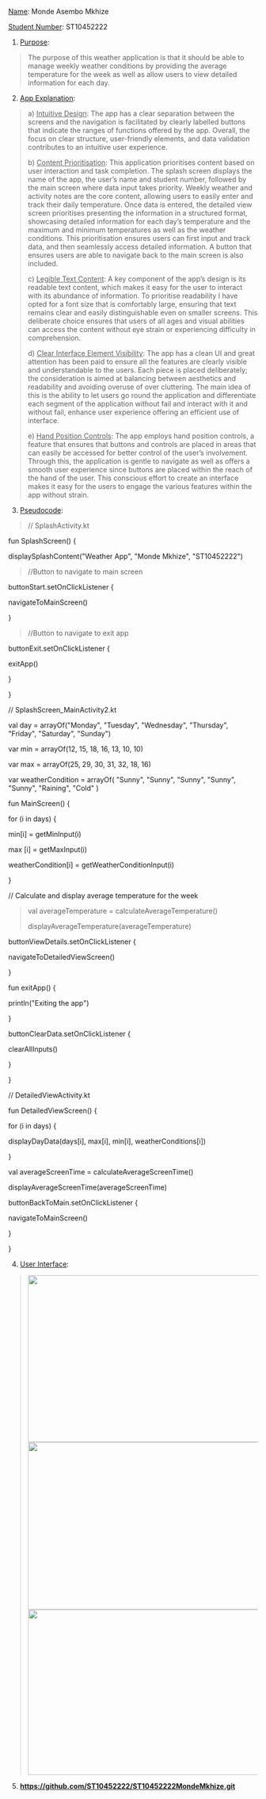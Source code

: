 <u>Name</u>: Monde Asembo Mkhize

<u>Student Number</u>: ST10452222

1.  <u>Purpose</u>:

> The purpose of this weather application is that it should be able to
> manage weekly weather conditions by providing the average temperature
> for the week as well as allow users to view detailed information for
> each day.

2.  <u>App Explanation</u>:

> a\) <u>Intuitive Design</u>: The app has a clear separation between
> the screens and the navigation is facilitated by clearly labelled
> buttons that indicate the ranges of functions offered by the app.
> Overall, the focus on clear structure, user-friendly elements, and
> data validation contributes to an intuitive user experience.
>
> b\) <u>Content Prioritisation</u>: This application prioritises
> content based on user interaction and task completion. The splash
> screen displays the name of the app, the user’s name and student
> number, followed by the main screen where data input takes priority.
> Weekly weather and activity notes are the core content, allowing users
> to easily enter and track their daily temperature. Once data is
> entered, the detailed view screen prioritises presenting the
> information in a structured format, showcasing detailed information
> for each day’s temperature and the maximum and minimum temperatures as
> well as the weather conditions. This prioritisation ensures users can
> first input and track data, and then seamlessly access detailed
> information. A button that ensures users are able to navigate back to
> the main screen is also included.
>
> c\) <u>Legible Text Content</u>: A key component of the app’s design
> is its readable text content, which makes it easy for the user to
> interact with its abundance of information. To prioritise readability
> I have opted for a font size that is comfortably large, ensuring that
> text remains clear and easily distinguishable even on smaller screens.
> This deliberate choice ensures that users of all ages and visual
> abilities can access the content without eye strain or experiencing
> difficulty in comprehension.
>
> d\) <u>Clear Interface Element Visibility</u>: The app has a clean UI
> and great attention has been paid to ensure all the features are
> clearly visible and understandable to the users. Each piece is placed
> deliberately; the consideration is aimed at balancing between
> aesthetics and readability and avoiding overuse of over cluttering.
> The main idea of this is the ability to let users go round the
> application and differentiate each segment of the application without
> fail and interact with it and without fail, enhance user experience
> offering an efficient use of interface.
>
> e\) <u>Hand Position Controls</u>: The app employs hand position
> controls, a feature that ensures that buttons and controls are placed
> in areas that can easily be accessed for better control of the user’s
> involvement. Through this, the application is gentle to navigate as
> well as offers a smooth user experience since buttons are placed
> within the reach of the hand of the user. This conscious effort to
> create an interface makes it easy for the users to engage the various
> features within the app without strain.

3.  <u>Pseudocode</u>:

> // SplashActivity.kt

fun SplashScreen() {

displaySplashContent("Weather App", "Monde Mkhize", "ST10452222")

> //Button to navigate to main screen

buttonStart.setOnClickListener {

navigateToMainScreen()

}

> //Button to navigate to exit app

buttonExit.setOnClickListener {

exitApp()

}

}

// SplashScreen_MainActivity2.kt

val day = arrayOf("Monday", "Tuesday", "Wednesday", "Thursday",
"Friday", "Saturday", "Sunday")

var min = arrayOf(12, 15, 18, 16, 13, 10, 10)

var max = arrayOf(25, 29, 30, 31, 32, 18, 16)

var weatherCondition = arrayOf( "Sunny", "Sunny", "Sunny", "Sunny",
"Sunny", "Raining", "Cold" )

fun MainScreen() {

for (i in days) {

min\[i\] = getMinInput(i)

max \[i\] = getMaxInput(i)

weatherCondition\[i\] = getWeatherConditionInput(i)

}

// Calculate and display average temperature for the week

> val averageTemperature = calculateAverageTemperature()
>
> displayAverageTemperature(averageTemperature)

buttonViewDetails.setOnClickListener {

navigateToDetailedViewScreen()

}

fun exitApp() {

println("Exiting the app")

}

buttonClearData.setOnClickListener {

clearAllInputs()

}

}

// DetailedViewActivity.kt

fun DetailedViewScreen() {

for (i in days) {

displayDayData(days\[i\], max\[i\], min\[i\], weatherConditions\[i\])

}

val averageScreenTime = calculateAverageScreenTime()

displayAverageScreenTime(averageScreenTime)

buttonBackToMain.setOnClickListener {

navigateToMainScreen()

}

}

4.  <u>User Interface</u>:

> <img src="media/image2.png" style="width:6.26772in;height:3.51389in" />
>
> <img src="media/image3.png" style="width:6.26772in;height:3.51389in" />
>
> <img src="media/image1.png" style="width:6.26772in;height:3.48611in" />

5.  **[<u>https://github.com/ST10452222/ST10452222MondeMkhize.git</u>](https://github.com/ST10452222/ST10452222MondeMkhize.git)**
